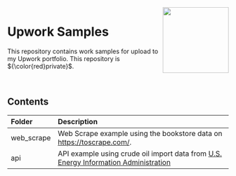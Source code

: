 <img align="right" height="150" src="https://user-images.githubusercontent.com/107127279/233161463-b4e5627d-1258-4050-80d2-d83a2abd50e7.png">

# Upwork Samples
This repository contains work samples for upload to my Upwork portfolio. This repository is ${\color{red}private}$.

</br> 

## Contents

| Folder                                 | Description                                                                                                                             |
| :------------------------------------- | :-------------------------------------------------------------------------------------------------------------------------------------- |
| web_scrape                             | Web Scrape example using the bookstore data on https://toscrape.com/.                                                                   |
| api                                    | API example using crude oil import data from [U.S. Energy Information Administration](https://www.eia.gov/opendata/documentation.php)   |

</br> 
